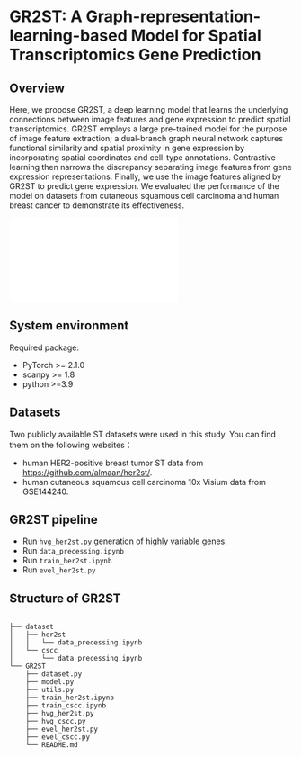 # GR2ST: A Graph-representation-learning-based Model for Spatial Transcriptomics Gene Prediction

## Overview
Here, we propose GR2ST, a deep learning model that learns the underlying connections between image features and gene expression to predict spatial transcriptomics. GR2ST employs a large pre-trained model for the purpose of image feature extraction; a dual-branch graph neural network captures functional similarity and spatial proximity in gene expression by incorporating spatial coordinates and cell-type annotations. Contrastive learning then narrows the discrepancy separating image features from gene expression representations. Finally, we use the image features aligned by GR2ST to predict gene expression. We evaluated the performance of the model on datasets from cutaneous squamous cell carcinoma and human breast cancer to demonstrate its effectiveness.

![(Variational)](model.pdf)

## System environment
Required package:
- PyTorch >= 2.1.0
- scanpy >= 1.8
- python >=3.9

## Datasets
Two publicly available ST datasets were used in this study. You can find them on the following websites：
-  human HER2-positive breast tumor ST data from https://github.com/almaan/her2st/.
-  human cutaneous squamous cell carcinoma 10x Visium data from GSE144240.

## GR2ST pipeline

- Run `hvg_her2st.py` generation of highly variable genes.
- Run `data_precessing.ipynb` 
- Run `train_her2st.ipynb`
- Run `evel_her2st.py`

## Structure of GR2ST
<pre>
<code>
├── dataset
│   ├── her2st
│   │   └── data_precessing.ipynb
│   └── cscc
│       └── data_precessing.ipynb
└── GR2ST
    ├── dataset.py
    ├── model.py
    ├── utils.py
    ├── train_her2st.ipynb
    ├── train_cscc.ipynb
    ├── hvg_her2st.py
    ├── hvg_cscc.py
    ├── evel_her2st.py
    ├── evel_cscc.py
    └── README.md  


</code>
</pre>

